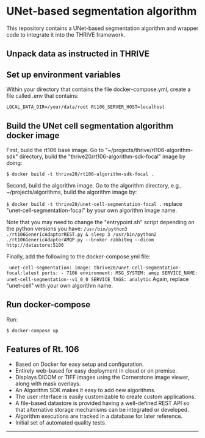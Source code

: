 # UNet-based segmentation algorithm

This repository contains a UNet-based segmentation algorithm and wrapper code to integrate it into the THRIVE framework. 

## Unpack data as instructed in THRIVE


## Set up environment variables

Within your directory that contains the file docker-compose.yml, create a file called .env that contains:

`
LOCAL_DATA_DIR=/your/data/root
Rt106_SERVER_HOST=localhost
`

## Build the UNet cell segmentation algorithm docker image

First, build the rt106 base image. Go to "\~/projects/thrive/rt106-algorithm-sdk" directory, build the "thrive20/rt106-algorithm-sdk-focal" image by doing:

`
$ docker build -t thrive20/rt106-algorithm-sdk-focal .
`

Second, build the algorithm image. Go to the algorithm directory, e.g., \~/projects/algorithms, build the algorithm image by:

`
$ docker build -t thrive20/unet-cell-segmentation-focal .
`
replace "unet-cell-segmentation-focal" by your own algorithm image name.

Note that you may need to change the "entrypoint.sh" script depending on the python versions you have:
`
/usr/bin/python3 ./rt106GenericAdaptorREST.py & sleep 3
/usr/bin/python2 ./rt106GenericAdaptorAMQP.py --broker rabbitmq --dicom http://datastore:5106
`

Finally, add the following to the docker-compose.yml file:

`  unet-cell-segmentation:
    image: thrive20/unet-cell-segmentation-focal:latest
    ports:
    - 7106
    environment:
      MSG_SYSTEM: amqp
      SERVICE_NAME: unet-cell-segmentation--v1_0_0
      SERVICE_TAGS: analytic
`
Again, replace "unet-cell" with your own algorithm name. 


## Run docker-compose

Run:

`
$ docker-compose up
`

 
## Features of Rt. 106 

* Based on Docker for easy setup and configuration.
* Entirely web-based for easy deployment in cloud or on premise.
* Displays DICOM or TIFF images using the Cornerstone image viewer, along with mask overlays.
* An Algorithm SDK makes it easy to add new algorithms.
* The user interface is easily customizable to create custom applications.
* A file-based datastore is provided having a well-defined REST API so that alternative storage mechanisms can be integrated or developed.
* Algorithm executions are tracked in a database for later reference.
* Initial set of automated quality tests.

--------------------------------



